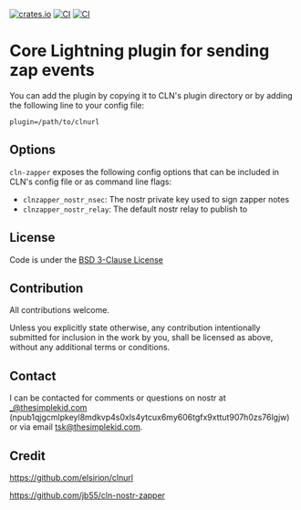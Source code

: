 [![crates.io](https://img.shields.io/crates/v/cln-zapper.svg)](https://crates.io/crates/cln-zapper)
[![CI](https://github.com/thesimplekid/cln-zapper-rs/actions/workflows/lint.yml/badge.svg)](https://github.com/thesimplekid/cln-zapper-rs/actions/workflows/lint.yml)
[![CI](https://github.com/thesimplekid/cln-zapper-rs/actions/workflows/test.yml/badge.svg)](https://github.com/thesimplekid/cln-zapper-rs/actions/workflows/test.yml)

# Core Lightning plugin for sending zap events

You can add the plugin by copying it to CLN's plugin directory or by adding the following line to your config file:

```
plugin=/path/to/clnurl
```

## Options
`cln-zapper` exposes the following config options that can be included in CLN's config file or as command line flags:
* `clnzapper_nostr_nsec`: The nostr private key used to sign zapper notes
* `clnzapper_nostr_relay`: The default nostr relay to publish to

## License

Code is under the [BSD 3-Clause License](LICENSE-BSD-3)

## Contribution

All contributions welcome.

Unless you explicitly state otherwise, any contribution intentionally submitted for inclusion in the work by you, shall be licensed as above, without any additional terms or conditions.

## Contact

I can be contacted for comments or questions on nostr at _@thesimplekid.com (npub1qjgcmlpkeyl8mdkvp4s0xls4ytcux6my606tgfx9xttut907h0zs76lgjw) or via email tsk@thesimplekid.com.


## Credit
https://github.com/elsirion/clnurl

https://github.com/jb55/cln-nostr-zapper
